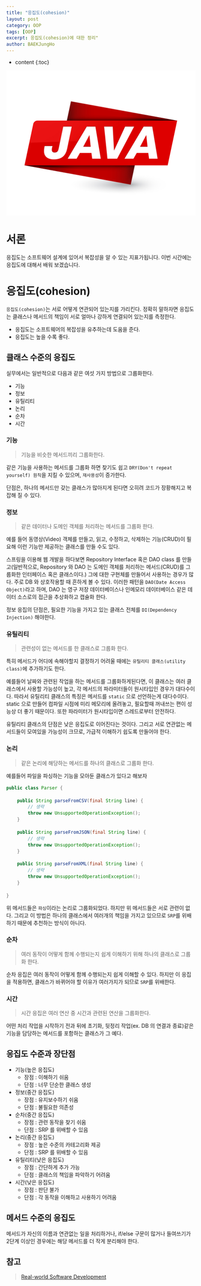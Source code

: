 ```yaml
---
title: "응집도(cohesion)"
layout: post
category: OOP
tags: [OOP]
excerpt: 응집도(cohesion)에 대한 정리"
author: BAEKJungHo
---
```


* content
{:toc}

![logo](/images/posts/logo/JAVA.jpg)

# 서론

응집도는 소프트웨어 설계에 있어서 복잡성을 알 수 있는 지표가됩니다. 이번 시간에는 응집도에 대해서 배워 보겠습니다.

# 응집도(cohesion)

`응집도(cohesion)`는 서로 어떻게 연관되어 있는지를 가리킨다. 정확히 말하자면 응집도는 클래스나 메서드의 책임이 서로 얼마나 강하게 연결되어 있는지를 측정한다.

- 응집도는 소프트웨어의 복잡성을 유추하는데 도움을 준다.
- 응집도는 높을 수록 좋다.

## 클래스 수준의 응집도

실무에서는 일반적으로 다음과 같은 여섯 가지 방법으로 그룹화한다.

- 기능
- 정보
- 유틸리티
- 논리
- 순차
- 시간

### 기능

> 기능을 비슷한 메서드끼리 그룹화한다. 

같은 기능을 사용하는 메서드를 그룹화 하면 찾기도 쉽고 `DRY(Don't repeat yourself) 원칙`을 지킬 수 있으며, `재사용성`이 증가한다.

단점은, 하나의 메서드만 갖는 클래스가 많아지게 된다면 오히려 코드가 장황해지고 복잡해 질 수 있다.

### 정보

> 같은 데이터나 도메인 객체를 처리하는 메서드를 그룹화 한다.

예를 들어 동영상(Video) 객체를 만들고, 읽고, 수정하고, 삭제하는 기능(CRUD)이 필요해 이런 기능만 제공하는 클래스를 만들 수도 있다.

스프링을 이용해 웹 개발을 하다보면 Repository Interface  혹은 DAO class 를 만들고(일반적으로, Repository 와 DAO 는 도메인 객체를 처리하는 메서드(CRUD)를 그룹화한 인터페이스 혹은 클래스이다.) 그에 대한 구현체를 만들어서 사용하는 경우가 많다.
주로 DB 와 상호작용할 때 흔하게 볼 수 있다. 이러한 패턴을 `DAO(Date Access Object)`라고 하며, DAO 는 영구 저장 데이터베이스나 인메모리 데이터베이스 같은 데이터 소스로의 접근을
추상화하고 캡슐화 한다.

정보 응집의 단점은, 필요한 기능을 가지고 있는 클래스 전체를 `DI(Dependency Injection)` 해야한다.

### 유틸리티

> 관련성이 없는 메서드를 한 클래스로 그룹화 한다.

특히 메서드가 어디에 속해야할지 결정하기 어려울 때에는 `유틸리티 클래스(utility class)`에 추가하기도 한다.

예를들어 날짜와 관련된 작업을 하는 메서드를 그룹화하게된다면, 이 클래스는 여러 클래스에서 사용할 가능성이 높고, 각 메서드의 파라미터들이 원시타입인 경우가 대다수이다.
따라서 유틸리티 클래스의 특징은 메서드를 `static` 으로 선언하는게 대다수이다. static 으로 만들어 컴파일 시점에 미리 메모리에 올려놓고, 필요할때 꺼내쓰는 편이 성능상 더 좋기 때문이다.
또한 파라미터가 원시타입이면 스레드로부터 안전하다.

유틸리티 클래스의 단점은 낮은 응집도로 이어진다는 것이다. 그리고 서로 연관없는 메서드들이 모여있을 가능성이 크므로, 가급적 이해하기 쉽도록 만들어야 한다.

### 논리

> 같은 논리에 해당하는 메서드를 하나의 클래스로 그룹화 한다.

예를들어 파일을 파싱하는 기능을 모아둔 클래스가 있다고 해보자

```java
public class Parser {
    
    public String parseFromCSV(final String line) {
        // 생략
        throw new UnsupportedOperationException();
    }

    public String parseFromJSON(final String line) {
        // 생략
        throw new UnsupportedOperationException();
    }

    public String parseFromXML(final String line) {
        // 생략
        throw new UnsupportedOperationException();
    }
    
}
```

위 메서드들은 `파싱`이라는 논리로 그룹화되었다. 하지만 위 메서드들은 서로 관련이 없다. 그리고 이 방법은 하나의 클래스에서 여러개의 책임을 가지고 있으므로
`SRP`를 위배하기 때문에 추천하는 방식이 아니다.

### 순차

> 여러 동작이 어떻게 함께 수행되는지 쉽게 이해하기 위해 하나의 클래스로 그룹화 한다.

순차 응집은 여러 동작이 어떻게 함께 수행되는지 쉽게 이해할 수 있다. 하지만 이 응집을 적용하면, 클래스가 바뀌어야 할 이유가 여러가지가 되므로 `SRP`를 위배한다.

### 시간

> 시간 응집은 여러 연산 중 시간과 관련된 연산을 그룹화한다.

어떤 처리 작업을 시작하기 전과 뒤에 초기화, 뒷정리 작업(ex. DB 의 연결과 종료)같은 기능을 담당하는 메서드를 포함하는 클래스가 그 예다.

## 응집도 수준과 장단점

- 기능(높은 응집도) 
    - 장점 : 이해하기 쉬움
    - 단점 : 너무 단순한 클래스 생성
- 정보(중간 응집도)
    - 장점 : 유지보수하기 쉬움
    - 단점 : 불필요한 의존성
- 순차(중간 응집도)
    - 장점 :  관련 동작을 찾기 쉬움
    - 단점 : SRP 를 위배할 수 있음
- 논리(중간 응집도)
    - 장점 : 높은 수준의 카테고리화 제공
    - 단점 : SRP 를 위배할 수 있음
- 유틸리티(낮은 응집도)
    - 장점 : 간단하게 추가 가능
    - 단점 : 클래스의 책임을 파악하기 어려움
- 시간(낮은 응집도)
    - 장점 : 판단 불가
    - 단점 : 각 동작을 이해하고 사용하기 어려움

## 메서드 수준의 응집도

메서드가 자신의 이름과 연관없는 일을 처리하거나, if/else 구문이 많거나 들여쓰기가 2단계 이상인 경우에는 해당 메서드를 더 작게 분리해야 한다.

## 참고

> [Real-world Software Development](#)
